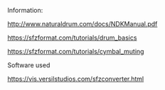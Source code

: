 Information:

http://www.naturaldrum.com/docs/NDKManual.pdf

https://sfzformat.com/tutorials/drum_basics

https://sfzformat.com/tutorials/cymbal_muting

Software used

https://vis.versilstudios.com/sfzconverter.html


